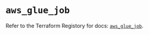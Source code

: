 # `aws_glue_job`

Refer to the Terraform Registory for docs: [`aws_glue_job`](https://registry.terraform.io/providers/hashicorp/aws/5.6.1/docs/resources/glue_job).
